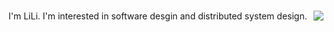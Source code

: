 ### <img align="right" src="https://github-readme-stats.vercel.app/api?username=xiaozhiliaoo&show_icons=true&count_private=true&icon_color=805AD5&text_color=718096&bg_color=ffffff&hide_title=true" />
I'm LiLi. I'm interested in software desgin and distributed system design.



